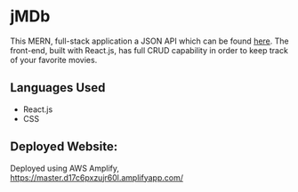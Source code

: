 # jMDb
This MERN, full-stack application a JSON API which can be found <a href="https://github.com/jmripper/Backend-API">here</a>. The front-end, built with React.js, has full CRUD capability in order to keep track of your favorite movies.

## Languages Used
- React.js
- CSS

## Deployed Website:
Deployed using AWS Amplify, https://master.d17c6pxzujr60l.amplifyapp.com/


